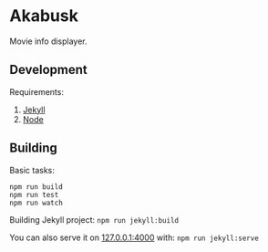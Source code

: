 # Akabusk

Movie info displayer.


## Development

Requirements:

1. [Jekyll](http://jekyllrb.com/)
2. [Node](https://nodejs.org)


## Building

Basic tasks:

```
npm run build
npm run test
npm run watch
```

Building Jekyll project: `npm run jekyll:build`

You can also serve it on [127.0.0.1:4000](http://127.0.0.1:4000/) with: `npm run jekyll:serve`
